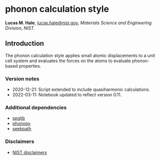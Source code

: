 # phonon calculation style

**Lucas M. Hale**, [lucas.hale@nist.gov](mailto:lucas.hale@nist.gov?Subject=ipr-demo), *Materials Science and Engineering Division, NIST*.

## Introduction

The phonon calculation style applies small atomic displacements to a unit cell system and evaluates the forces on the atoms to evaluate phonon-based properties.

### Version notes

- 2020-12-21: Script extended to include quasiharmonic calculations.
- 2022-03-11: Notebook updated to reflect version 0.11.

### Additional dependencies

- [spglib](https://atztogo.github.io/spglib/python-spglib.html)
- [phonopy](https://atztogo.github.io/phonopy/)
- [seekpath](https://pypi.org/project/seekpath/)

### Disclaimers

- [NIST disclaimers](http://www.nist.gov/public_affairs/disclaimer.cfm)

